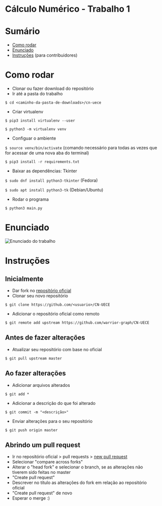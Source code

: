 # Cálculo Numérico - Trabalho 1

# Sumário
- [Como rodar](#como-rodar)
- [Enunciado](#enunciado)
- [Instruções](#instru%C3%A7%C3%B5es) (para contribuidores)

# Como rodar
- Clonar ou fazer download do repositório
- Ir até a pasta do trabalho

` $ cd <caminho-da-pasta-de-downloads>/cn-uece `

- Criar virtualenv

` $ pip3 install virtualenv --user `

` $ python3 -m virtualenv venv `

- Configuar o ambiente

` $ source venv/bin/activate ` (comando necessário para todas as vezes que for acessar de uma nova aba do terminal)

` $ pip3 install -r requirements.txt `

- Baixar as dependências: Tkinter

` $ sudo dnf install python3-tkinter ` (Fedora)

` $ sudo apt install python3-tk ` (Debian/Ubuntu)

- Rodar o programa

` $ python3 main.py `

# Enunciado

![Enunciado do trabalho](https://i.imgur.com/Jskdr7w.png)

# Instruções

## Inicialmente
- Dar fork no [repositório oficial](https://github.com/warrior-graph/CN-UECE)
- Clonar seu novo repositório

` $ git clone https://github.com/<usuario>/CN-UECE `

- Adicionar o repositório oficial como remoto

` $ git remote add upstream https://github.com/warrior-graph/CN-UECE `

## Antes de fazer alterações
- Atualizar seu repositório com base no oficial

` $ git pull upstream master `

## Ao fazer alterações
- Adicionar arquivos alterados

` $ git add * `

- Adicionar a descrição do que foi alterado

` $ git commit -m "<descrição>" `

- Enviar alterações para o seu repositório

` $ git push origin master `

## Abrindo um pull request
- Ir no repositório oficial > pull requests > [new pull request](https://github.com/warrior-graph/CN-UECE/compare)
- Selecionar "compare across forks"
- Alterar o "head fork" e selecionar o branch, se as alterações não tiverem sido feitas no master
- "Create pull request"
- Descrever no título as alterações do fork em relação ao repositório oficial
- "Create pull request" de novo
- Esperar o merge :)
